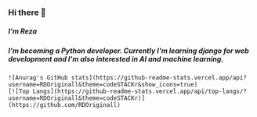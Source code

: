 ### Hi there 👋

##### I'm Reza

##### I'm becoming a Python developer. Currently I'm learning django for web development and I'm also interested in AI and machine learning.
<div>

    ![Anurag's GitHub stats](https://github-readme-stats.vercel.app/api?username=RDOriginall&theme=codeSTACKr&show_icons=true)
    [![Top Langs](https://github-readme-stats.vercel.app/api/top-langs/?username=RDOriginall&theme=codeSTACKr)](https://github.com/RDOriginall)
</div>
